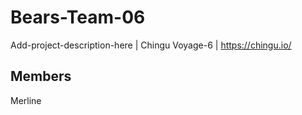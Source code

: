 # Bears-Team-06
Add-project-description-here | Chingu Voyage-6 | https://chingu.io/
## Members
Merline
